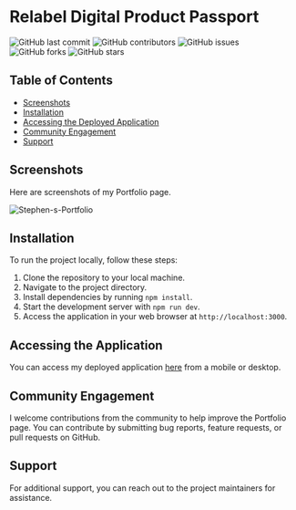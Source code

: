 # Relabel Digital Product Passport

![GitHub last commit](https://img.shields.io/github/last-commit/INFINITYX00/Portfolio)
![GitHub contributors](https://img.shields.io/github/contributors/INFINITYX00/Portfolio)
![GitHub issues](https://img.shields.io/github/issues/INFINITYX00/Portfolio)
![GitHub forks](https://img.shields.io/github/forks/INFINITYX00/Portfolio)
![GitHub stars](https://img.shields.io/github/stars/INFINITYX00/Portfolio)





## Table of Contents

- [Screenshots](#screenshots)
- [Installation](#installation)
- [Accessing the Deployed Application](#accessing-the-deployed-application)
- [Community Engagement](#community-engagement)
- [Support](#support)

## Screenshots

Here are screenshots of my Portfolio page.
<br>

![Stephen-s-Portfolio](https://github.com/INFINITYX00/Portfolio/assets/145766101/3599a89d-77a8-4d2e-85ca-8bfbfdc23054)



## Installation

To run the project locally, follow these steps:

1. Clone the repository to your local machine.
2. Navigate to the project directory.
3. Install dependencies by running `npm install`.
4. Start the development server with `npm run dev`.
5. Access the application in your web browser at `http://localhost:3000`.

## Accessing the Application

You can access my deployed application [here](https://stephenwalker.live) from a mobile or desktop.

## Community Engagement

I welcome contributions from the community to help improve the Portfolio page. You can contribute by submitting bug reports, feature requests, or pull requests on GitHub.

## Support

For additional support, you can reach out to the project maintainers for assistance.
